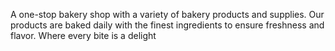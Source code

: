 A one-stop bakery shop with a variety of bakery products and supplies.
Our products are baked daily with the finest ingredients to ensure freshness and flavor.
Where every bite is a delight
